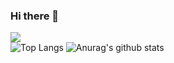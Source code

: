 ### Hi there 👋
![](https://www.codewars.com/users/Leibnizhu/badges/large)  
![Top Langs](https://github-readme-stats.vercel.app/api/top-langs/?username=Leibnizhu&hide=html,css,scss&layout=compact)
![Anurag's github stats](https://github-readme-stats.vercel.app/api?username=Leibnizhu&show_icons=true&count_private=true&theme=dracula)

<!--
**Leibnizhu/Leibnizhu** is a ✨ _special_ ✨ repository because its `README.md` (this file) appears on your GitHub profile.

Here are some ideas to get you started:

- 🔭 I’m currently working on ...
- 🌱 I’m currently learning ...
- 👯 I’m looking to collaborate on ...
- 🤔 I’m looking for help with ...
- 💬 Ask me about ...
- 📫 How to reach me: ...
- 😄 Pronouns: ...
- ⚡ Fun fact: ...
-->
